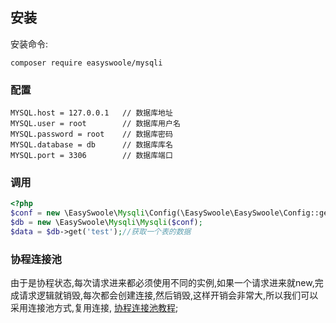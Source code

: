 ## 安装  
安装命令:
```
composer require easyswoole/mysqli
```

### 配置

```dotenv
MYSQL.host = 127.0.0.1   // 数据库地址
MYSQL.user = root        // 数据库用户名   
MYSQL.password = root    // 数据库密码
MYSQL.database = db      // 数据库库名
MYSQL.port = 3306        // 数据库端口
```
### 调用
```php
<?php
$conf = new \EasySwoole\Mysqli\Config(\EasySwoole\EasySwoole\Config::getInstance()->getConf('MYSQL'));
$db = new \EasySwoole\Mysqli\Mysqli($conf);
$data = $db->get('test');//获取一个表的数据
```

### 协程连接池
由于是协程状态,每次请求进来都必须使用不同的实例,如果一个请求进来就new,完成请求逻辑就销毁,每次都会创建连接,然后销毁,这样开销会非常大,所以我们可以采用连接池方式,复用连接,
[协程连接池教程](../../CoroutinePool/mysql_pool.md);
